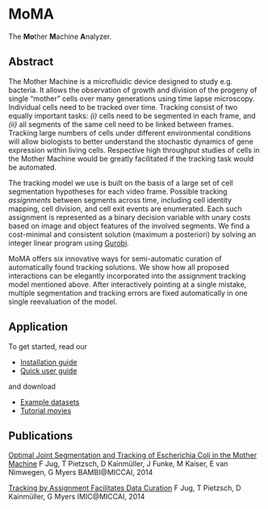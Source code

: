 # MoMA
The **Mo**ther **M**achine **A**nalyzer.

## Abstract
The Mother Machine is a microfluidic device designed to study e.g. bacteria. 
It allows the observation of growth and division of the progeny of single “mother” cells over many generations using time lapse microscopy.
Individual cells need to be tracked over time. 
Tracking consist of two equally important tasks: 
*(i)* cells need to be segmented in each frame, and 
*(ii)* all segments of the same cell need to be linked between frames. 
Tracking large numbers of cells under different environmental conditions will allow biologists to better understand the stochastic 
dynamics of gene expression within living cells. 
Respective high throughput studies of cells in the Mother Machine would be greatly facilitated if the tracking task would be automated.

The tracking model we use is built on the basis of a large set of cell segmentation hypotheses for each video frame. 
Possible tracking *assignments* between segments across time, including cell identity mapping, cell division, and cell exit events 
are enumerated. Each such assignment is represented as a binary decision variable with unary costs based on image and object features 
of the involved segments. We find a cost-minimal and consistent solution (maximum a posteriori) by solving an integer linear program 
using [Gurobi](http://www.gurobi.com).

MoMA offers six innovative ways for semi-automatic curation of automatically found tracking solutions. 
We show how all proposed interactions can be elegantly incorporated into the assignment tracking model mentioned above.
After interactively pointing at a single mistake, multiple segmentation and tracking errors are fixed automatically in one single
reevaluation of the model.


## Application
To get started, read our
* [Installation guide](https://github.com/fjug/MoMA/wiki/Installation%20guide)
* [Quick user guide](https://github.com/fjug/MoMA/wiki/Quick%20user%20guide)

and download
* [Example datasets](https://github.com/fjug/MoMA/wiki/MoMA%20Datasets)
* [Tutorial movies](https://github.com/fjug/MoMA/wiki/MoMA%20Movies)

## Publications
[Optimal Joint Segmentation and Tracking of Escherichia Coli in the Mother Machine](http://link.springer.com/chapter/10.1007/978-3-319-12289-2_3#page-1)
F Jug, T Pietzsch, D Kainmüller, J Funke, M Kaiser, E van Nimwegen, G Myers
BAMBI@MICCAI, 2014

[Tracking by Assignment Facilitates Data Curation](https://www.researchgate.net/profile/Florian_Jug/publication/265850602_Tracking_by_Assignment_Facilitates_Data_Curation/links/541f16b60cf2218008d3e3a5.pdf)
F Jug, T Pietzsch, D Kainmüller, G Myers
IMIC@MICCAI, 2014


